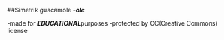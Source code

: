 ##Simetrik guacamole
-***ole***

-made for ***EDUCATIONAL***purposes
-protected by CC(Creative Commons) license
